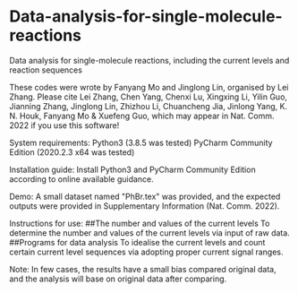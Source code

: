 # Data-analysis-for-single-molecule-reactions

Data analysis for single-molecule reactions, including the current levels and reaction sequences

These codes were wrote by Fanyang Mo and Jinglong Lin, organised by Lei Zhang. Please cite Lei Zhang, Chen Yang, Chenxi Lu, Xingxing Li, Yilin Guo, Jianning Zhang, Jinglong Lin, Zhizhou Li, Chuancheng Jia, Jinlong Yang, K. N. Houk, Fanyang Mo & Xuefeng Guo, which may appear in Nat. Comm. 2022 if you use this software!

System requirements:
Python3 (3.8.5 was tested)
PyCharm Community Edition (2020.2.3 x64 was tested)

Installation guide:
Install Python3 and PyCharm Community Edition according to online available guidance.

Demo:
A small dataset named "PhBr.tex" was provided, and the expected outputs were provided in Supplementary Information (Nat. Comm. 2022).

Instructions for use:
##The number and values of the current levels
To determine the number and values of the current levels via input of raw data.
##Programs for data analysis
To idealise the current levels and count certain current level sequences via adopting proper current signal ranges.

Note:
In few cases, the results have a small bias compared original data, and the analysis will base on original data after comparing. 
